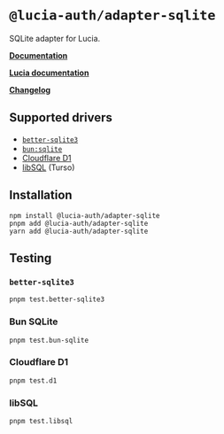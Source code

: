 # `@lucia-auth/adapter-sqlite`

SQLite adapter for Lucia.

**[Documentation](https://v3.lucia-auth.com/database/sqlite)**

**[Lucia documentation](https://v3.lucia-auth.com)**

**[Changelog](https://github.com/pilcrowOnPaper/lucia/blob/main/packages/adapter-sqlite/CHANGELOG.md)**

## Supported drivers

- [`better-sqlite3`](https://github.com/WiseLibs/better-sqlite3)
- [`bun:sqlite`](https://bun.sh/docs/api/sqlite)
- [Cloudflare D1](https://developers.cloudflare.com/d1/)
- [libSQL](https://github.com/libsql/libsql) (Turso)

## Installation

```
npm install @lucia-auth/adapter-sqlite
pnpm add @lucia-auth/adapter-sqlite
yarn add @lucia-auth/adapter-sqlite
```

## Testing

### `better-sqlite3`

```
pnpm test.better-sqlite3
```

### Bun SQLite

```
pnpm test.bun-sqlite
```

### Cloudflare D1

```
pnpm test.d1
```

### libSQL

```
pnpm test.libsql
```
